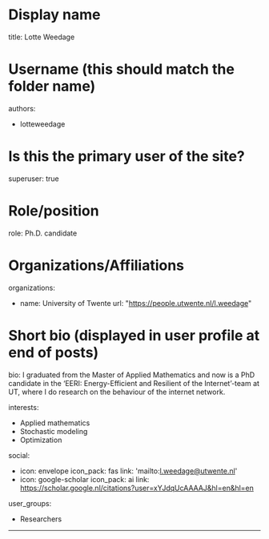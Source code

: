 # Display name
title: Lotte Weedage

# Username (this should match the folder name)
authors:
- lotteweedage

# Is this the primary user of the site?

superuser: true

# Role/position

role: Ph.D. candidate

# Organizations/Affiliations

organizations:
- name: University of Twente
  url: "https://people.utwente.nl/l.weedage"

# Short bio (displayed in user profile at end of posts)

bio: I graduated from the Master of Applied Mathematics and now is a PhD candidate in the ‘EERI: Energy-Efficient and Resilient of the Internet’-team at UT, where I do research on the behaviour of the internet network.

interests:
- Applied mathematics
- Stochastic modeling
- Optimization

social:

- icon: envelope
  icon_pack: fas
  link: 'mailto:l.weedage@utwente.nl'
- icon: google-scholar
  icon_pack: ai
  link: https://scholar.google.nl/citations?user=xYJdqUcAAAAJ&hl=en&hl=en

user_groups:
- Researchers
---
